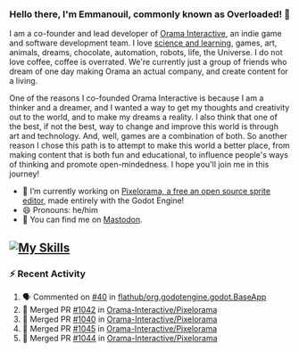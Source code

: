 ### Hello there, I'm Emmanouil, commonly known as Overloaded! 👋
I am a co-founder and lead developer of [Orama Interactive](https://www.oramainteractive.com/), an indie game and software development team. I love [science and learning](https://github.com/OverloadedOrama/KnowledgeBase), games, art, animals, dreams, chocolate, automation, robots, life, the Universe. I do not love coffee, coffee is overrated. We're currently just a group of friends who dream of one day making Orama an actual company, and create content for a living.

One of the reasons I co-founded Orama Interactive is because I am a thinker and a dreamer, and I wanted a way to get my thoughts and creativity out to the world, and to make my dreams a reality. I also think that one of the best, if not the best, way to change and improve this world is through art and technology. And, well, games are a combination of both. So another reason I chose this path is to attempt to make this world a better place, from making content that is both fun and educational, to influence people's ways of thinking and promote open-mindedness. I hope you'll join me in this journey!

- 🔭 I’m currently working on [Pixelorama, a free an open source sprite editor](https://github.com/Orama-Interactive/Pixelorama), made entirely with the Godot Engine!
- 😄 Pronouns: he/him
- 🐘 You can find me on <a rel="me" href="https://mastodon.social/@Overloaded">Mastodon</a>.

[![My Skills](https://skillicons.dev/icons?i=godot,py,cpp,cs,git,linux,html)](https://skillicons.dev)
---

### :zap: Recent Activity

<!--START_SECTION:activity-->
1. 🗣 Commented on [#40](https://github.com/flathub/org.godotengine.godot.BaseApp/pull/40#issuecomment-2252903068) in [flathub/org.godotengine.godot.BaseApp](https://github.com/flathub/org.godotengine.godot.BaseApp)
2. 🎉 Merged PR [#1042](https://github.com/Orama-Interactive/Pixelorama/pull/1042) in [Orama-Interactive/Pixelorama](https://github.com/Orama-Interactive/Pixelorama)
3. 🎉 Merged PR [#1040](https://github.com/Orama-Interactive/Pixelorama/pull/1040) in [Orama-Interactive/Pixelorama](https://github.com/Orama-Interactive/Pixelorama)
4. 🎉 Merged PR [#1045](https://github.com/Orama-Interactive/Pixelorama/pull/1045) in [Orama-Interactive/Pixelorama](https://github.com/Orama-Interactive/Pixelorama)
5. 🎉 Merged PR [#1044](https://github.com/Orama-Interactive/Pixelorama/pull/1044) in [Orama-Interactive/Pixelorama](https://github.com/Orama-Interactive/Pixelorama)
<!--END_SECTION:activity-->

<!--
**OverloadedOrama/OverloadedOrama** is a ✨ _special_ ✨ repository because its `README.md` (this file) appears on your GitHub profile.

Here are some ideas to get you started:

- 👯 I’m looking to collaborate on ...
- 🤔 I’m looking for help with ...
- 💬 Ask me about ...
- 📫 How to reach me: ...
- ⚡ Fun fact: ...
-->
